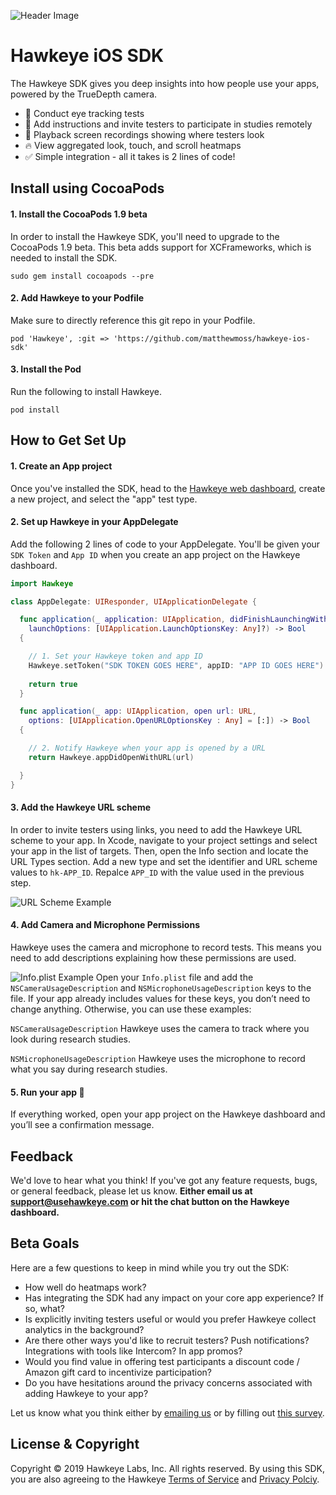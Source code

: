 ![Header Image](https://more-web.s3-us-west-1.amazonaws.com/ios-sdk-beta-header.png)

# Hawkeye iOS SDK
The Hawkeye SDK gives you deep insights into how people use your apps, powered by the TrueDepth camera.

- 👀 Conduct eye tracking tests
- 📝 Add instructions and invite testers to participate in studies remotely
- 🎥 Playback screen recordings showing where testers look
- 🔥 View aggregated look, touch, and scroll heatmaps
- ✅ Simple integration - all it takes is 2 lines of code!

## Install using CocoaPods

#### 1. Install the CocoaPods 1.9 beta
In order to install the Hawkeye SDK, you'll need to upgrade to the CocoaPods 1.9 beta. This beta adds support for XCFrameworks, which is needed to install the SDK.
```
sudo gem install cocoapods --pre
```

#### 2. Add Hawkeye to your Podfile
Make sure to directly reference this git repo in your Podfile.  
```
pod 'Hawkeye', :git => 'https://github.com/matthewmoss/hawkeye-ios-sdk'
```

#### 3. Install the Pod
Run the following to install Hawkeye.
```
pod install
```

## How to Get Set Up

#### 1. Create an App project
Once you've installed the SDK, head to the [Hawkeye web dashboard](https://dashboard.usehawkeye.com), create a new project, and select the "app" test type.

#### 2. Set up Hawkeye in your AppDelegate
Add the following 2 lines of code to your AppDelegate. You'll be given your `SDK Token` and `App ID` when you create an app project on the Hawkeye dashboard.

```swift
import Hawkeye

class AppDelegate: UIResponder, UIApplicationDelegate {

  func application(_ application: UIApplication, didFinishLaunchingWithOptions 
    launchOptions: [UIApplication.LaunchOptionsKey: Any]?) -> Bool 
  {

    // 1. Set your Hawkeye token and app ID
    Hawkeye.setToken("SDK TOKEN GOES HERE", appID: "APP ID GOES HERE")
      
    return true
  }

  func application(_ app: UIApplication, open url: URL, 
    options: [UIApplication.OpenURLOptionsKey : Any] = [:]) -> Bool 
  {

    // 2. Notify Hawkeye when your app is opened by a URL 
    return Hawkeye.appDidOpenWithURL(url)

  }
}
```

#### 3. Add the Hawkeye URL scheme
In order to invite testers using links, you need to add the Hawkeye URL scheme to your app. In Xcode, navigate to your project settings and select your app in the list of targets. Then, open the Info section and locate the URL Types section. Add a new type and set the identifier and URL scheme values to `hk-APP_ID`. Repalce `APP_ID` with the value used in the previous step.

![URL Scheme Example](https://more-web.s3-us-west-1.amazonaws.com/URLExample.png)

#### 4. Add Camera and Microphone Permissions
Hawkeye uses the camera and microphone to record tests. This means you need to add descriptions explaining how these permissions are used.

![Info.plist Example](https://more-web.s3-us-west-1.amazonaws.com/PlistExample.png)
Open your `Info.plist` file and add the `NSCameraUsageDescription` and `NSMicrophoneUsageDescription` keys to the file. If your app already includes values for these keys, you don’t need to change anything. Otherwise, you can use these examples:

  `NSCameraUsageDescription` Hawkeye uses the camera to track where you look during research studies.

  `NSMicrophoneUsageDescription` Hawkeye uses the microphone to record what you say during research studies.
  
#### 5. Run your app 🎉
If everything worked, open your app project on the Hawkeye dashboard and you’ll see a confirmation message.

## Feedback
We'd love to hear what you think! If you've got any feature requests, bugs, or general feedback, please let us know. **Either email us at [support@usehawkeye.com](support@usehawkeye.com) or hit the chat button on the Hawkeye dashboard.**

## Beta Goals
Here are a few questions to keep in mind while you try out the SDK:
- How well do heatmaps work?
- Has integrating the SDK had any impact on your core app experience? If so, what? 
- Is explicitly inviting testers useful or would you prefer Hawkeye collect analytics in the background?
- Are there other ways you'd like to recruit testers? Push notifications? Integrations with tools like Intercom? In app promos?
- Would you find value in offering test participants a discount code / Amazon gift card to incentivize participation?
- Do you have hesitations around the privacy concerns associated with adding Hawkeye to your app?

Let us know what you think either by [emailing us](support@usehawkeye.com) or by filling out [this survey](https://usehawkeye.typeform.com/to/UmCtia).

## License & Copyright

Copyright © 2019 Hawkeye Labs, Inc. All rights reserved. By using this SDK, you are also agreeing to the Hawkeye [Terms of Service](https://usehawkeye.com/terms) and [Privacy Polciy](https://usehawkeye.com/privacy).

